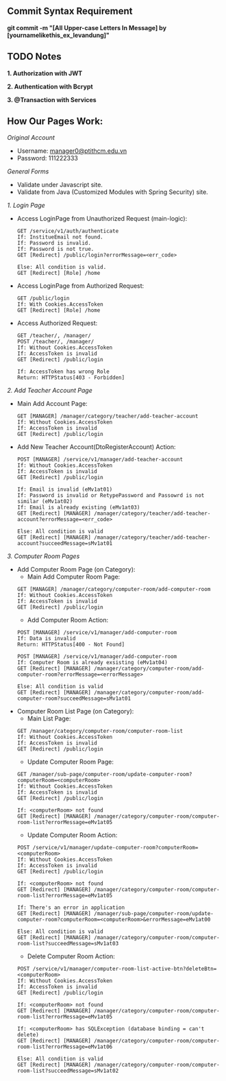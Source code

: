 ## Commit Syntax Requirement
**git commit -m "[All Upper-case Letters In Message] by [yournamelikethis_ex_levandung]"**

## TODO Notes
**1. Authorization with JWT**

**2. Authentication with Bcrypt**

**3. @Transaction with Services**

## How Our Pages Work:
*Original Account*
- Username: manager0@ptithcm.edu.vn
- Password: 111222333

*General Forms*
- Validate under Javascript site.
- Validate from Java (Customized Modules with Spring Security) site.

*1. Login Page*
- Access LoginPage from Unauthorized Request (main-logic):
  ```Http
  GET /service/v1/auth/authenticate
  If: InstitueEmail not found.
  If: Password is invalid.
  If: Password is not true.
  GET [Redirect] /public/login?errorMessage=<err_code>
  
  Else: All condition is valid.
  GET [Redirect] [Role] /home
  ```
- Access LoginPage from Authorized Request:
  ```Http
  GET /public/login
  If: With Cookies.AccessToken
  GET [Redirect] [Role] /home
  ```
- Access Authorized Request:
  ```Http
  GET /teacher/, /manager/
  POST /teacher/, /manager/
  If: Without Cookies.AccessToken
  If: AccessToken is invalid
  GET [Redirect] /public/login
    
  If: AccessToken has wrong Role
  Return: HTTPStatus[403 - Forbidden]
  ```
*2. Add Teacher Account Page*
- Main Add Account Page:
  ```Http
  GET [MANAGER] /manager/category/teacher/add-teacher-account
  If: Without Cookies.AccessToken
  If: AccessToken is invalid
  GET [Redirect] /public/login
  ```
- Add New Teacher Account(DtoRegisterAccount) Action:
  ```Http
  POST [MANAGER] /service/v1/manager/add-teacher-account
  If: Without Cookies.AccessToken
  If: AccessToken is invalid
  GET [Redirect] /public/login
  
  If: Email is invalid (eMv1at01)
  If: Password is invalid or RetypePassword and Passowrd is not similar (eMv1at02)
  If: Email is already existing (eMv1at03)
  GET [Redirect] [MANAGER] /manager/category/teacher/add-teacher-account?errorMessage=<err_code>

  Else: All condition is valid
  GET [Redirect] [MANAGER] /manager/category/teacher/add-teacher-account?succeedMessage=sMv1at01
  ```

*3. Computer Room Pages*
- Add Computer Room Page (on Category):
  - Main Add Computer Room Page:
  ```Http
  GET [MANAGER] /manager/category/computer-room/add-computer-room
  If: Without Cookies.AccessToken
  If: AccessToken is invalid
  GET [Redirect] /public/login
  ```
  - Add Computer Room Action:
  ```Http
  POST [MANAGER] /service/v1/manager/add-computer-room
  If: Data is invalid
  Return: HTTPStatus[400 - Not Found]
  
  POST [MANAGER] /service/v1/manager/add-computer-room
  If: Computer Room is already exsisting (eMv1at04)
  GET [Redirect] [MANAGER] /manager/category/computer-room/add-computer-room?errorMessage=<errorMessage>
  
  Else: All condition is valid
  GET [Redirect] [MANAGER] /manager/category/computer-room/add-computer-room?succeedMessage=sMv1at01
  ```
- Computer Room List Page (on Category):
  - Main List Page:
  ```Http
  GET /manager/category/computer-room/computer-room-list
  If: Without Cookies.AccessToken
  If: AccessToken is invalid
  GET [Redirect] /public/login
  ```
  - Update Computer Room Page:
  ```Http
  GET /manager/sub-page/computer-room/update-computer-room?computerRoom=<computerRoom>
  If: Without Cookies.AccessToken
  If: AccessToken is invalid
  GET [Redirect] /public/login
  
  If: <computerRoom> not found
  GET [Redirect] [MANAGER] /manager/category/computer-room/computer-room-list?errorMessage=eMv1at05
  ```
  - Update Computer Room Action:
  ```Http
  POST /service/v1/manager/update-computer-room?computerRoom=<computerRoom>
  If: Without Cookies.AccessToken
  If: AccessToken is invalid
  GET [Redirect] /public/login
  
  If: <computerRoom> not found
  GET [Redirect] [MANAGER] /manager/category/computer-room/computer-room-list?errorMessage=eMv1at05
  
  If: There's an error in application
  GET [Redirect] [MANAGER] /manager/sub-page/computer-room/update-computer-room?computerRoom=<computerRoom>&errorMessage=eMv1at00
  
  Else: All condition is valid
  GET [Redirect] [MANAGER] /manager/category/computer-room/computer-room-list?succeedMessage=sMv1at03
  ```
  - Delete Computer Room Action:
  ```Http
  POST /service/v1/manager/computer-room-list-active-btn?deleteBtn=<computerRoom>
  If: Without Cookies.AccessToken
  If: AccessToken is invalid
  GET [Redirect] /public/login
  
  If: <computerRoom> not found
  GET [Redirect] [MANAGER] /manager/category/computer-room/computer-room-list?errorMessage=eMv1at05
  
  If: <computerRoom> has SQLException (database binding = can't delete)
  GET [Redirect] [MANAGER] /manager/category/computer-room/computer-room-list?errorMessage=eMv1at06
  
  Else: All condition is valid
  GET [Redirect] [MANAGER] /manager/category/computer-room/computer-room-list?succeedMessage=sMv1at02
  ```
